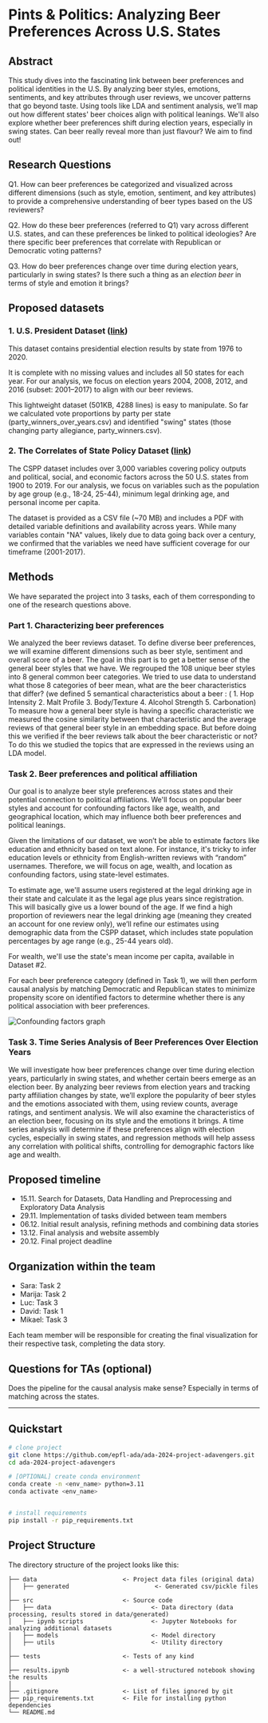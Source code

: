 # Pints & Politics: Analyzing Beer Preferences Across U.S. States


## Abstract
This study dives into the fascinating link between beer preferences and political identities in the U.S. By analyzing beer styles, emotions, sentiments, and key attributes through user reviews, we uncover patterns that go beyond taste. Using tools like LDA and sentiment analysis, we’ll map out how different states' beer choices align with political leanings. We'll also explore whether beer preferences shift during election years, especially in swing states. Can beer really reveal more than just flavour? We aim to find out!


## Research Questions


Q1. How can beer preferences be categorized and visualized across different dimensions (such as style, emotion, sentiment, and key attributes) to provide a comprehensive understanding of beer types based on the US reviewers?

Q2. How do these beer preferences (referred to Q1) vary across different U.S. states, and can these preferences be linked to political ideologies? Are there specific beer preferences that correlate with Republican or Democratic voting patterns?

Q3. How do beer preferences change over time during election years, particularly in swing states? Is there such a thing as an *election beer* in terms of style and emotion it brings?




## Proposed datasets


### 1. U.S. President Dataset ([link](https://doi.org/10.7910/DVN/42MVDX))

This dataset contains presidential election results by state from 1976 to 2020.

It is complete with no missing values and includes all 50 states for each year. For our analysis, we focus on election years 2004, 2008, 2012, and 2016 (subset: 2001–2017) to align with our beer reviews. 

This lightweight dataset (501KB, 4288 lines) is easy to manipulate. So far we calculated vote proportions by party per state (party_winners_over_years.csv) and identified "swing" states (those changing party allegiance, party_winners.csv).


### 2. The Correlates of State Policy Dataset ([link](https://ippsr.msu.edu/public-policy/correlates-state-policy))

The CSPP dataset includes over 3,000 variables covering policy outputs and political, social, and economic factors across the 50 U.S. states from 1900 to 2019. For our analysis, we focus on variables such as the population by age group (e.g., 18-24, 25-44), minimum legal drinking age, and personal income per capita.

The dataset is provided as a CSV file (~70 MB) and includes a PDF with detailed variable definitions and availability across years. While many variables contain "NA" values, likely due to data going back over a century, we confirmed that the variables we need have sufficient coverage for our timeframe (2001-2017).


## Methods


We have separated the project into 3 tasks, each of them corresponding to one of the research questions above.


### Part 1. Characterizing beer preferences

We analyzed the beer reviews dataset. To define diverse beer preferences, we will examine different dimensions such as beer style, sentiment and overall score of a beer. The goal in this part is to get a better sense of the general beer styles that we have.
We regrouped the 108 unique beer styles into 8 general common beer categories. We tried to use data to understand what those 8 categories of beer mean, what are the beer characteristics that differ? (we defined 5 semantical characteristics about a beer : ( 1. Hop Intensity 2. Malt Profile 3. Body/Texture 4. Alcohol Strength 5. Carbonation) 
To measure how a general beer style is having a specific characteristic we measured the cosine similarity between that characteristic and the average reviews of that general beer style in an embedding space. 
But before doing this we verified if the beer reviews talk about the beer characteristic or not? To do this we studied the topics that are expressed in the reviews using an LDA model.


### Task 2. Beer preferences and political affiliation
Our goal is to analyze beer style preferences across states and their potential connection to political affiliations. We'll focus on popular beer styles and account for confounding factors like age, wealth, and geographical location, which may influence both beer preferences and political leanings.

Given the limitations of our dataset, we won’t be able to estimate factors like education and ethnicity based on text alone. For instance, it's tricky to infer education levels or ethnicity from English-written reviews with “random” usernames. Therefore, we will focus on age, wealth, and location as confounding factors, using state-level estimates.

To estimate age, we'll assume users registered at the legal drinking age in their state and calculate it as the legal age plus years since registration. This will basically give us a lower bound of the age. If we find a high proportion of reviewers near the legal drinking age (meaning they created an account for one review only), we’ll refine our estimates using demographic data from the CSPP dataset, which includes state population percentages by age range (e.g., 25-44 years old).

For wealth, we'll use the state's mean income per capita, available in Dataset #2.

For each beer preference category (defined in Task 1), we will then perform causal analysis by matching Democratic and Republican states to minimize propensity score on identified factors to determine whether there is any political association with beer preferences.


![Confounding factors graph](confounding_factors.JPG)


### Task 3. Time Series Analysis of Beer Preferences Over Election Years
We will investigate how beer preferences change over time during election years, particularly in swing states, and whether certain beers emerge as an election beer. By analyzing beer reviews from election years and tracking party affiliation changes by state, we’ll explore the popularity of beer styles and the emotions associated with them, using review counts, average ratings, and sentiment analysis. We will also examine the characteristics of an election beer, focusing on its style and the emotions it brings. A time series analysis will determine if these preferences align with election cycles, especially in swing states, and regression methods will help assess any correlation with political shifts, controlling for demographic factors like age and wealth.

## Proposed timeline

- 15.11. Search for Datasets, Data Handling and Preprocessing and Exploratory Data Analysis
- 29.11. Implementation of tasks divided between team members
- 06.12. Initial result analysis, refining methods and combining data stories
- 13.12. Final analysis and website assembly
- 20.12. Final project deadline


## Organization within the team

- Sara: Task 2
- Marija: Task 2
- Luc: Task 3
- David: Task 1
- Mikael: Task 3

Each team member will be responsible for creating the final visualization for their respective task, completing the data story.

## Questions for TAs (optional)

Does the pipeline for the causal analysis make sense? Especially in terms of matching across the states.

___
## Quickstart

```bash
# clone project
git clone https://github.com/epfl-ada/ada-2024-project-adavengers.git
cd ada-2024-project-adavengers

# [OPTIONAL] create conda environment
conda create -n <env_name> python=3.11
conda activate <env_name>


# install requirements
pip install -r pip_requirements.txt
```



## Project Structure

The directory structure of the project looks like this:

```
├── data                        <- Project data files (original data)
│   ├── generated                        <- Generated csv/pickle files
│
├── src                         <- Source code
│   ├── data                            <- Data directory (data processing, results stored in data/generated)
│   ├── ipynb scripts                   <- Jupyter Notebooks for analyzing additional datasets
│   ├── models                          <- Model directory
│   ├── utils                           <- Utility directory
│
├── tests                       <- Tests of any kind
│
├── results.ipynb               <- a well-structured notebook showing the results
│
├── .gitignore                  <- List of files ignored by git
├── pip_requirements.txt        <- File for installing python dependencies
└── README.md
```


